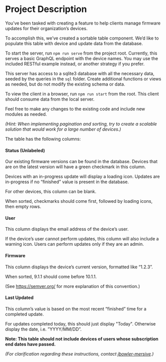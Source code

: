 # Project Description

You’ve been tasked with creating a feature to help clients manage firmware updates for their organization’s devices.

To accomplish this, we’ve created a sortable table component. We’d like to populate this table with device and update data from the database.

To start the server, run `npm run serve` from the project root. Currently, this serves a basic GraphQL endpoint with the device names. You may use the included RESTful example instead, or another strategy if you prefer.

This server has access to a sqlite3 database with all the necessary data, seeded by the queries in the `sql` folder. Create additional functions or views as needed, but do not modify the existing schema or data.

To view the client in a browser, run `npm run start` from the root. This client should consume data from the local server.

Feel free to make any changes to the existing code and include new modules as needed.

_(Hint: When implementing pagination and sorting, try to create a scalable solution that would work for a large number of devices.)_

The table has the following columns:

#### Status (Unlabeled)

Our existing firmware versions can be found in the database. Devices that are on the latest version will have a green checkmark in this column.

Devices with an in-progress update will display a loading icon. Updates are in-progress if no “finished” value is present in the database.

For other devices, this column can be blank.

When sorted, checkmarks should come first, followed by loading icons, then empty rows.

#### User

This column displays the email address of the device’s user.

If the device’s user cannot perform updates, this column will also include a warning icon. Users can perform updates only if they are an admin.

#### Firmware

This column displays the device’s current version, formatted like “1.2.3”.

When sorted, 9.1.1 should come before 10.1.1.

(See https://semver.org/ for more explanation of this convention.)

#### Last Updated

This column’s value is based on the most recent “finished” time for a completed update.

For updates completed today, this should just display "Today". Otherwise display the date, i.e. ”YYYY/MM/DD”.

**Note: This table should not include devices of users whose subscription end dates have passed.**

_(For clarification regarding these instructions, contact [jbowler-mersive](https://github.com/jbowler-mersive).)_
